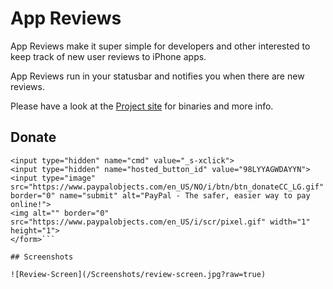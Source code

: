 # App Reviews

App Reviews make it super simple for developers and other interested to keep track of new user reviews to iPhone apps.

App Reviews run in your statusbar and notifies you when there are new reviews.

Please have a look at the [Project site](http://knutigro.github.io/App-Reviews-OSX/) for binaries and more info. 

## Donate

```html<form action="https://www.paypal.com/cgi-bin/webscr" method="post" target="_top">
<input type="hidden" name="cmd" value="_s-xclick">
<input type="hidden" name="hosted_button_id" value="98LYYAGWDAYYN">
<input type="image" src="https://www.paypalobjects.com/en_US/NO/i/btn/btn_donateCC_LG.gif" border="0" name="submit" alt="PayPal - The safer, easier way to pay online!">
<img alt="" border="0" src="https://www.paypalobjects.com/en_US/i/scr/pixel.gif" width="1" height="1">
</form>```

## Screenshots

![Review-Screen](/Screenshots/review-screen.jpg?raw=true)

